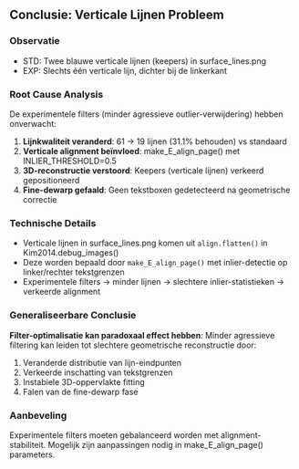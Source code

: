 ## Conclusie: Verticale Lijnen Probleem

### Observatie
- STD: Twee blauwe verticale lijnen (keepers) in surface_lines.png
- EXP: Slechts één verticale lijn, dichter bij de linkerkant

### Root Cause Analysis
De experimentele filters (minder agressieve outlier-verwijdering) hebben onverwacht:

1. **Lijnkwaliteit veranderd**: 61 → 19 lijnen (31.1% behouden) vs standaard
2. **Verticale alignment beïnvloed**: make_E_align_page() met INLIER_THRESHOLD=0.5
3. **3D-reconstructie verstoord**: Keepers (verticale lijnen) verkeerd gepositioneerd
4. **Fine-dewarp gefaald**: Geen tekstboxen gedetecteerd na geometrische correctie

### Technische Details
- Verticale lijnen in surface_lines.png komen uit `align.flatten()` in Kim2014.debug_images()
- Deze worden bepaald door `make_E_align_page()` met inlier-detectie op linker/rechter tekstgrenzen
- Experimentele filters → minder lijnen → slechtere inlier-statistieken → verkeerde alignment

### Generaliseerbare Conclusie
**Filter-optimalisatie kan paradoxaal effect hebben**: Minder agressieve filtering kan leiden tot slechtere geometrische reconstructie door:
1. Veranderde distributie van lijn-eindpunten
2. Verkeerde inschatting van tekstgrenzen
3. Instabiele 3D-oppervlakte fitting
4. Falen van de fine-dewarp fase

### Aanbeveling
Experimentele filters moeten gebalanceerd worden met alignment-stabiliteit.
Mogelijk zijn aanpassingen nodig in make_E_align_page() parameters.
